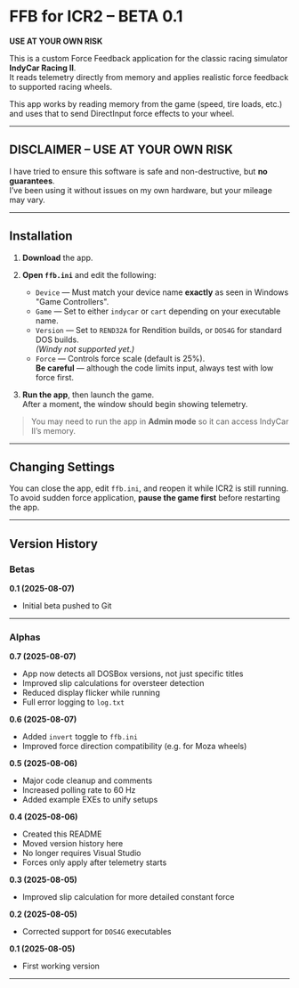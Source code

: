 # FFB for ICR2 – BETA 0.1  
**USE AT YOUR OWN RISK**

This is a custom Force Feedback application for the classic racing simulator **IndyCar Racing II**.  
It reads telemetry directly from memory and applies realistic force feedback to supported racing wheels.

This app works by reading memory from the game (speed, tire loads, etc.) and uses that to send DirectInput force effects to your wheel.

---

## DISCLAIMER – USE AT YOUR OWN RISK

I have tried to ensure this software is safe and non-destructive, but **no guarantees**.  
I’ve been using it without issues on my own hardware, but your mileage may vary.

---

## Installation

1. **Download** the app.
2. **Open `ffb.ini`** and edit the following:
    - `Device` — Must match your device name **exactly** as seen in Windows "Game Controllers".
    - `Game` — Set to either `indycar` or `cart` depending on your executable name.
    - `Version` — Set to `REND32A` for Rendition builds, or `DOS4G` for standard DOS builds.  
      _(Windy not supported yet.)_
    - `Force` — Controls force scale (default is 25%).  
      **Be careful** — although the code limits input, always test with low force first.

3. **Run the app**, then launch the game.  
   After a moment, the window should begin showing telemetry.

> You may need to run the app in **Admin mode** so it can access IndyCar II’s memory.

---

## Changing Settings

You can close the app, edit `ffb.ini`, and reopen it while ICR2 is still running.  
To avoid sudden force application, **pause the game first** before restarting the app.

---

## Version History

### Betas

**0.1 (2025-08-07)**  
- Initial beta pushed to Git

---

### Alphas

**0.7 (2025-08-07)**  
- App now detects all DOSBox versions, not just specific titles  
- Improved slip calculations for oversteer detection  
- Reduced display flicker while running  
- Full error logging to `log.txt`

**0.6 (2025-08-07)**  
- Added `invert` toggle to `ffb.ini`  
- Improved force direction compatibility (e.g. for Moza wheels)

**0.5 (2025-08-06)**  
- Major code cleanup and comments  
- Increased polling rate to 60 Hz  
- Added example EXEs to unify setups

**0.4 (2025-08-06)**  
- Created this README  
- Moved version history here  
- No longer requires Visual Studio  
- Forces only apply after telemetry starts

**0.3 (2025-08-05)**  
- Improved slip calculation for more detailed constant force

**0.2 (2025-08-05)**  
- Corrected support for `DOS4G` executables

**0.1 (2025-08-05)**  
- First working version

---